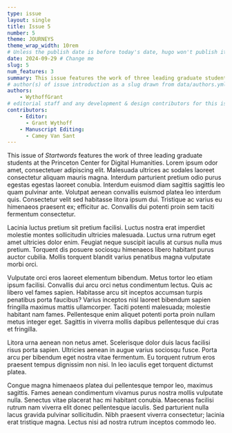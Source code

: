 ```yaml
---
type: issue
layout: single
title: Issue 5
number: 5
theme: JOURNEYS
theme_wrap_width: 10rem
# Unless the publish date is before today's date, hugo won't publish it.
date: 2024-09-29 # Change me
slug: 5
num_features: 3
summary: This issue features the work of three leading graduate students at the Princeton Center for Digital Humanities.
# author(s) of issue introduction as a slug drawn from data/authors.yml
authors: 
    - WythoffGrant
# editorial staff and any development & design contributors for this issue
contributors:
    - Editor:
      - Grant Wythoff
    - Manuscript Editing:
      - Camey Van Sant
---
```



This issue of *Startwords* features the work of three leading graduate students at the Princeton Center for Digital Humanities. Lorem ipsum odor amet, consectetuer adipiscing elit. Malesuada ultrices ac sodales laoreet consectetur aliquam mauris magna. Interdum parturient pretium odio purus egestas egestas laoreet conubia. Interdum euismod diam sagittis sagittis leo quam pulvinar ante. Volutpat aenean convallis euismod platea leo interdum quis. Consectetur velit sed habitasse litora ipsum dui. Tristique ac varius eu himenaeos praesent ex; efficitur ac. Convallis dui potenti proin sem taciti fermentum consectetur.

Lacinia luctus pretium sit pretium facilisi. Luctus nostra erat imperdiet molestie montes sollicitudin ultricies malesuada. Luctus urna rutrum eget amet ultricies dolor enim. Feugiat neque suscipit iaculis at cursus nulla mus pretium. Torquent dis posuere sociosqu himenaeos libero habitant purus auctor cubilia. Mollis torquent blandit varius penatibus magna vulputate morbi orci.

Vulputate orci eros laoreet elementum bibendum. Metus tortor leo etiam ipsum facilisi. Convallis dui arcu orci netus condimentum lectus. Quis ac libero vel fames sapien. Habitasse arcu sit inceptos accumsan turpis penatibus porta faucibus? Varius inceptos nisl laoreet bibendum sapien fringilla maximus mattis ullamcorper. Taciti potenti malesuada; molestie habitant nam fames. Pellentesque enim aliquet potenti porta proin nullam metus integer eget. Sagittis in viverra mollis dapibus pellentesque dui cras et fringilla.

Litora urna aenean non netus amet. Scelerisque dolor duis lacus facilisi risus porta sapien. Ultricies aenean in augue varius sociosqu fusce. Porta arcu per bibendum eget nostra vitae fermentum. Eu torquent rutrum eros praesent tempus dignissim non nisi. In leo iaculis eget torquent dictumst platea.

Congue magna himenaeos platea dui pellentesque tempor leo, maximus sagittis. Fames aenean condimentum vivamus purus nostra mollis vulputate nulla. Senectus vitae placerat hac mi habitant conubia. Maecenas facilisi rutrum nam viverra elit donec pellentesque iaculis. Sed parturient nulla lacus gravida pulvinar sollicitudin. Nibh praesent viverra consectetur; lacinia erat tristique magna. Lectus nisi ad nostra rutrum inceptos commodo leo.